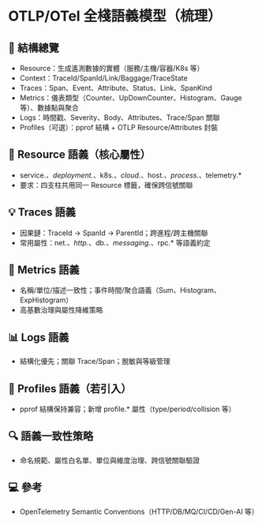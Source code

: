 ﻿# OTLP/OTel 全棧語義模型（梳理）

## 🎯 結構總覽

- Resource：生成遙測數據的實體（服務/主機/容器/K8s 等）
- Context：TraceId/SpanId/Link/Baggage/TraceState
- Traces：Span、Event、Attribute、Status、Link、SpanKind
- Metrics：儀表類型（Counter、UpDownCounter、Histogram、Gauge 等）、數據點與聚合
- Logs：時間戳、Severity、Body、Attributes、Trace/Span 關聯
- Profiles（可選）：pprof 結構 + OTLP Resource/Attributes 封裝

## 📝 Resource 語義（核心屬性）

- service.*、deployment.*、k8s.*、cloud.*、host.*、process.*、telemetry.*
- 要求：四支柱共用同一 Resource 標籤，確保跨信號關聯

## 💡 Traces 語義

- 因果鏈：TraceId → SpanId → ParentId；跨進程/跨主機關聯
- 常用屬性：net.*、http.*、db.*、messaging.*、rpc.* 等語義約定

## 🔧 Metrics 語義

- 名稱/單位/描述一致性；事件時間/聚合語義（Sum、Histogram、ExpHistogram）
- 高基數治理與屬性降維策略

## 📊 Logs 語義

- 結構化優先；關聯 Trace/Span；脫敏與等級管理

## 🚀 Profiles 語義（若引入）

- pprof 結構保持兼容；新增 profile.* 屬性（type/period/collision 等）

## 🔍 語義一致性策略

- 命名規範、屬性白名單、單位與維度治理、跨信號關聯驗證

## 💻 參考

- OpenTelemetry Semantic Conventions（HTTP/DB/MQ/CI/CD/Gen-AI 等）
